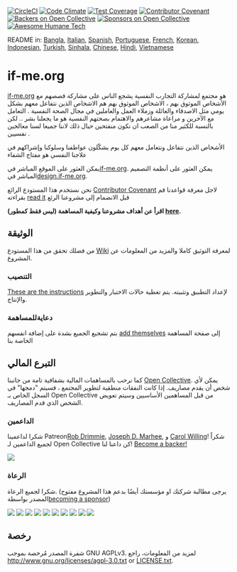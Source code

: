 [![CircleCI](https://circleci.com/gh/ifmeorg/ifme/tree/main.svg?style=svg)](https://circleci.com/gh/ifmeorg/ifme/tree/main)
[![Code Climate](https://codeclimate.com/github/ifmeorg/ifme/badges/gpa.svg)](https://codeclimate.com/github/ifmeorg/ifme)
[![Test Coverage](https://api.codeclimate.com/v1/badges/f9444a4d4116720518fe/test_coverage)](https://codeclimate.com/github/ifmeorg/ifme/test_coverage)
[![Contributor Covenant](https://img.shields.io/badge/Contributor%20Covenant-v2.1%20adopted-ff69b4.svg)](code_of_conduct.md)
[![Backers on Open Collective](https://opencollective.com/ifme/backers/badge.svg)](#backers)
[![Sponsors on Open Collective](https://opencollective.com/ifme/sponsors/badge.svg)](#sponsors)
[![Awesome Humane Tech](https://raw.githubusercontent.com/humanetech-community/awesome-humane-tech/main/humane-tech-badge.svg?sanitize=true)](https://github.com/humanetech-community/awesome-humane-tech)

README in: [Bangla](https://github.com/ifmeorg/ifme/blob/main/README-BN.md), [Italian](https://github.com/ifmeorg/ifme/blob/main/README-IT.md), [Spanish](https://github.com/ifmeorg/ifme/blob/main/README-ES.md), [Portuguese](https://github.com/ifmeorg/ifme/blob/main/README-PT.md), [French](https://github.com/ifmeorg/ifme/blob/main/README-FR.md), [Korean](https://github.com/ifmeorg/ifme/blob/main/README-KO.md), [Indonesian](https://github.com/ifmeorg/ifme/blob/main/README-ID.md), [Turkish](https://github.com/ifmeorg/ifme/blob/main/README-TR.md), [Sinhala](https://github.com/ifmeorg/ifme/blob/main/README-LK.md), [Chinese](https://github.com/ifmeorg/ifme/blob/main/README-CN.md), 
[Hindi](https://github.com/ifmeorg/ifme/blob/main/README-HI.md), [Vietnamese](https://github.com/ifmeorg/ifme/blob/main/README-VI.md)

# if-me.org

[if-me.org](https://www.if-me.org/)   هو مجتمع  لمشاركة التجارب النفسية 
يشجع الناس على مشاركة  قصصهم مع الأشخاص الموثوق بهم ، 
الاشخاص الموثوق بهم هم  الاشخاص الذين نتفاعل معهم بشكل يومي  مثل الاصدقاء والعائلة وزملاء العمل والعاملين في مجال الصحة النفسية .
التعامل  مع الآخرين  و مراعاة مشاعرهم والاهتمام بصحتهم النفسية  هو ما يجعلنا بشر  .. لكن بالنسبة للكثير منا  من الصعب  ان نكون منفتحين حيال ذلك
لاننا جميعا  لسنا معالجين نفسيين .


 الأشخاص الذين نتفاعل  ونتعامل معهم كل يوم يشكّلون  عواطفنا وسلوكنا  وإشراكهم في علاجنا النفسي هو مفتاج الشفاء


يمكن العثور على الموقع المباشر في[if-me.org](https://www.if-me.org/). يمكن العثور على أنظمة التصميم المباشر في[design.if-me.org](http://design.if-me.org/).

نحن نستخدم هذا المستودع الرائع [Contributor Covenant](http://contributor-covenant.org) لاجل معرفة قواعدنا  قم بقراءته
[read it](https://github.com/ifmeorg/ifme/blob/main/code_of_conduct.md)
قبل الانضمام إلى مشروعنا الرئع

**اقرأ عن أهداف مشروعنا وكيفية المساهمة (ليس فقط كمطور) [here](https://github.com/ifmeorg/ifme/blob/main/CONTRIBUTING.md).**

## الوثيقة

من فضلك تحقق من هذا المستودع [Wiki](https://github.com/ifmeorg/ifme/wiki) لمعرفة التوثيق كاملا والمزيد من المعلومات عن المشروع.

### التنصيب

[These are the instructions](https://github.com/ifmeorg/ifme/wiki/Installation) لإعداد التطبيق وتثبيته. يتم تغطية حالات الاختبار والتطوير والإنتاج.

### دعايةللمساهمة
بتم تشجبع الجميع بشدة على إضافة انفسهم [add themselves](https://github.com/ifmeorg/ifme/wiki/Contributor-Blurb)
إلى صفحة المساهمة الخاصة بنا

## التبرع المالي

كما نرحب بالمساهمات المالية بشفافية تامة من جانبنا
[Open Collective](https://opencollective.com/ifme).
يمكن لأي شخص أن يقدم مصاريف. إذا كانت النفقات منطقية لتطوير المجتمع ، فسيتم "دمجها" في السجل الخاص بـ Open Collective من قبل المساهمين الأساسيين وسيتم تعويض الشخص الذي قدم المصاريف.

### الداعمين
شكرا لداعمينا Patreon[Rob Drimmie](https://www.patreon.com/user?u=3251857),
[Joseph D. Marhee](https://www.patreon.com/user?u=2899171), و
[Carol Willing](https://www.patreon.com/user?u=202458)!
شكراً لجميع الداعمين لـ Open Collective
 كن داعنا لنا! [Become a backer!](https://opencollective.com/ifme#backer)

<a href="https://opencollective.com/ifme#backers" target="_blank"><img src="https://opencollective.com/ifme/backers.svg?width=890"></a>

### الرعاة

شكرا لجميع الرعاة. (يرجى مطالبة شركتك او مؤسستك أيضًا بدعم هذا المشروع مفتوح المصدر بواسطة[becoming a sponsor](https://opencollective.com/ifme#sponsor))

<section role="presentation">
  <a href="https://opencollective.com/ifme/sponsor/0/website" target="_blank"><img src="https://opencollective.com/ifme/sponsor/0/avatar.svg"></a>
  <a href="https://opencollective.com/ifme/sponsor/1/website" target="_blank"><img src="https://opencollective.com/ifme/sponsor/1/avatar.svg"></a>
  <a href="https://opencollective.com/ifme/sponsor/2/website" target="_blank"><img src="https://opencollective.com/ifme/sponsor/2/avatar.svg"></a>
  <a href="https://opencollective.com/ifme/sponsor/3/website" target="_blank"><img src="https://opencollective.com/ifme/sponsor/3/avatar.svg"></a>
  <a href="https://opencollective.com/ifme/sponsor/4/website" target="_blank"><img src="https://opencollective.com/ifme/sponsor/4/avatar.svg"></a>
  <a href="https://opencollective.com/ifme/sponsor/5/website" target="_blank"><img src="https://opencollective.com/ifme/sponsor/5/avatar.svg"></a>
  <a href="https://opencollective.com/ifme/sponsor/6/website" target="_blank"><img src="https://opencollective.com/ifme/sponsor/6/avatar.svg"></a>
  <a href="https://opencollective.com/ifme/sponsor/7/website" target="_blank"><img src="https://opencollective.com/ifme/sponsor/7/avatar.svg"></a>
  <a href="https://opencollective.com/ifme/sponsor/8/website" target="_blank"><img src="https://opencollective.com/ifme/sponsor/8/avatar.svg"></a>
  <a href="https://opencollective.com/ifme/sponsor/9/website" target="_blank"><img src="https://opencollective.com/ifme/sponsor/9/avatar.svg"></a>
</section>

## رخصة

شفرة المصدر مُرخصة بموجب GNU AGPLv3. لمزيد من المعلومات، راجع
http://www.gnu.org/licenses/agpl-3.0.txt or
[LICENSE.txt](https://github.com/ifmeorg/ifme/blob/main/LICENSE.txt).
